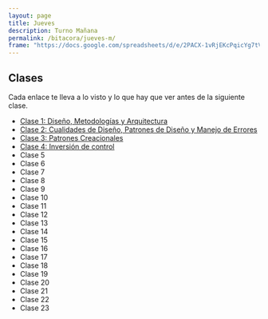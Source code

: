 ```yaml
---
layout: page
title: Jueves
description: Turno Mañana
permalink: /bitacora/jueves-m/
frame: "https://docs.google.com/spreadsheets/d/e/2PACX-1vRjEKcPqicYg7tVtVapxNsusp45lvi61CK8EdLEpTAmFG6UC4qPJPO2j4_838d_Jd3UN8gA_uo8Fhyz/pubhtml?gid=0&amp;single=true&amp;widget=true&amp;headers=false"
---
```

## Clases
Cada enlace te lleva a lo visto y lo que hay que ver antes de la siguiente clase.

- [Clase 1: Diseño, Metodologías y Arquitectura]({{site.baseurl}}/bitacora/jueves-m/clase-1)
- [Clase 2: Cualidades de Diseño, Patrones de Diseño y Manejo de Errores]({{site.baseurl}}/bitacora/jueves-m/clase-2)
- [Clase 3: Patrones Creacionales]({{site.baseurl}}/bitacora/jueves-m/clase-3)
- [Clase 4: Inversión de control]({{site.baseurl}}/bitacora/jueves-m/clase-4)
- Clase 5
- Clase 6
- Clase 7
- Clase 8
- Clase 9
- Clase 10
- Clase 11
- Clase 12
- Clase 13
- Clase 14
- Clase 15
- Clase 16
- Clase 17
- Clase 18
- Clase 19
- Clase 20
- Clase 21
- Clase 22
- Clase 23
